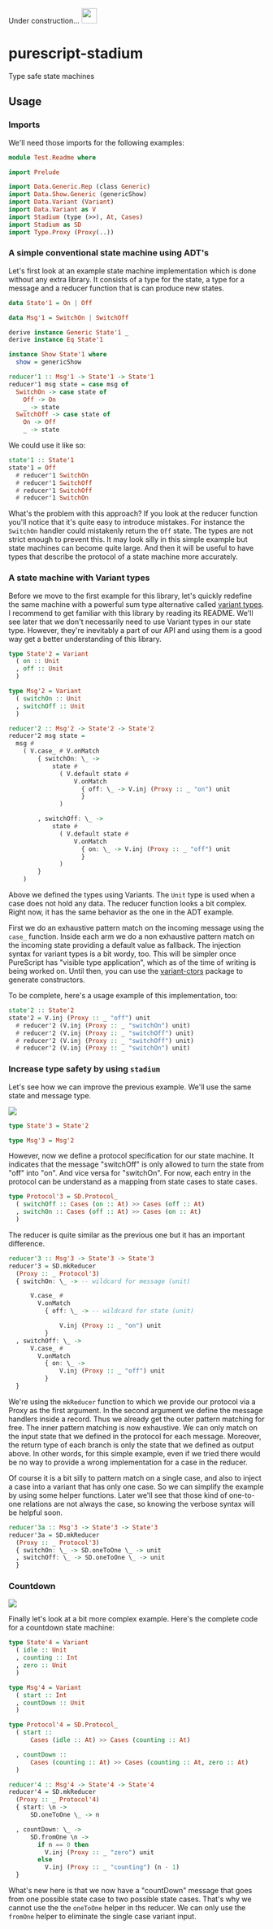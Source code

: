 Under construction... <img
src="https://media.tenor.com/MRCIli40TYoAAAAi/under-construction90s-90s.gif" width="30">

# purescript-stadium
Type safe state machines 

## Usage
### Imports
We'll need those imports for the following examples: 
```hs
module Test.Readme where

import Prelude

import Data.Generic.Rep (class Generic)
import Data.Show.Generic (genericShow)
import Data.Variant (Variant)
import Data.Variant as V
import Stadium (type (>>), At, Cases)
import Stadium as SD
import Type.Proxy (Proxy(..))
```
### A simple conventional state machine using ADT's
Let's first look at an example state machine implementation which is done
without any extra library.
It consists of a type for the state, a type for a message and a reducer
function that is can produce new states.

```hs
data State'1 = On | Off

data Msg'1 = SwitchOn | SwitchOff

derive instance Generic State'1 _
derive instance Eq State'1

instance Show State'1 where
  show = genericShow

reducer'1 :: Msg'1 -> State'1 -> State'1
reducer'1 msg state = case msg of
  SwitchOn -> case state of
    Off -> On
    _ -> state
  SwitchOff -> case state of
    On -> Off
    _ -> state
```
We could use it like so:
```hs
state'1 :: State'1
state'1 = Off
  # reducer'1 SwitchOn
  # reducer'1 SwitchOff
  # reducer'1 SwitchOff
  # reducer'1 SwitchOn
```
What's the problem with this approach? If you look at the reducer function
you'll notice that it's quite easy to introduce mistakes. For instance the
`SwitchOn` handler could mistakenly return the `Off` state. The types are not
strict enough to prevent this. It may look silly in this simple example but
state machines can become quite large. And then it will be useful to
have types that describe the protocol of a state machine more accurately. 

### A state machine with Variant types
Before we move to the first example for this library, let's quickly redefine the same machine
with a powerful sum type alternative called [variant
types](https://github.com/natefaubion/purescript-variant). I recommend to get
familiar with this library by reading its README. We'll see later that we
don't necessarily need to use Variant types in our state type. However,
they're inevitably a part of our API and using them is a good way get a
better understanding of this library.
```hs
type State'2 = Variant
  ( on :: Unit
  , off :: Unit
  )

type Msg'2 = Variant
  ( switchOn :: Unit
  , switchOff :: Unit
  )

reducer'2 :: Msg'2 -> State'2 -> State'2
reducer'2 msg state =
  msg #
    ( V.case_ # V.onMatch
        { switchOn: \_ ->
            state #
              ( V.default state #
                  V.onMatch
                    { off: \_ -> V.inj (Proxy :: _ "on") unit
                    }
              )

        , switchOff: \_ ->
            state #
              ( V.default state #
                  V.onMatch
                    { on: \_ -> V.inj (Proxy :: _ "off") unit
                    }
              )
        }
    )
```
Above we defined the types using Variants. The `Unit` type is used when a
case does not hold any data. The reducer function looks a bit complex. Right
now, it has the same behavior as the one in the ADT example.

First we do an exhaustive pattern match on the incoming message using the
`case_` function. Inside each arm we do a non exhaustive pattern match on
the incoming state providing a default value as fallback. The
injection syntax for variant types is a bit wordy, too. This will be simpler once
PureScript has "visible type application", which as of the time of writing is
being worked on. Until then, you can use the
[variant-ctors](https://github.com/thought2/purescript-variant-ctors) package
to generate constructors.

To be complete, here's a usage example of this implementation, too:
```hs
state'2 :: State'2
state'2 = V.inj (Proxy :: _ "off") unit
  # reducer'2 (V.inj (Proxy :: _ "switchOn") unit)
  # reducer'2 (V.inj (Proxy :: _ "switchOff") unit)
  # reducer'2 (V.inj (Proxy :: _ "switchOff") unit)
  # reducer'2 (V.inj (Proxy :: _ "switchOn") unit)
```
### Increase type safety by using `stadium` 
Let's see how we can improve the previous example. We'll use the same state
and message type.

<img src="assets/state-3.svg"/>

```hs
type State'3 = State'2

type Msg'3 = Msg'2
```
However, now we define a protocol specification for our state machine. It
indicates that the message "switchOff" is only allowed to turn the state from
"off" into "on". And vice versa for "switchOn". For now, each entry in the
protocol can be understand as a mapping from state cases to state cases.
```hs
type Protocol'3 = SD.Protocol_
  ( switchOff :: Cases (on :: At) >> Cases (off :: At)
  , switchOn :: Cases (off :: At) >> Cases (on :: At)
  )
```
The reducer is quite similar as the previous one but it has an important difference.
```hs
reducer'3 :: Msg'3 -> State'3 -> State'3
reducer'3 = SD.mkReducer
  (Proxy :: _ Protocol'3)
  { switchOn: \_ -> -- wildcard for message (unit)

      V.case_ #
        V.onMatch
          { off: \_ -> -- wildcard for state (unit)

              V.inj (Proxy :: _ "on") unit
          }
  , switchOff: \_ ->
      V.case_ #
        V.onMatch
          { on: \_ ->
              V.inj (Proxy :: _ "off") unit
          }
  }
```
We're using the `mkReducer` function to which we provide our protocol via a
Proxy as the first argument. In the second argument we define the message
handlers inside a record. Thus we already get the outer pattern matching for
free. The inner pattern matching is now exhaustive. We can only match on the
input state that we defined in the protocol for each message. Moreover, the
return type of each branch is only the state that we defined as output above.
In other words, for this simple example, even if we tried there would be no
way to provide a wrong implementation for a case in the reducer.

Of course it is a bit silly to pattern match on a single case, and also to
inject a case into a variant that has only one case. So we can simplify the
example by using some helper functions. Later we'll see that those kind of
one-to-one relations are not always the case, so knowing the verbose syntax
will be helpful soon.
```hs
reducer'3a :: Msg'3 -> State'3 -> State'3
reducer'3a = SD.mkReducer
  (Proxy :: _ Protocol'3)
  { switchOn: \_ -> SD.oneToOne \_ -> unit
  , switchOff: \_ -> SD.oneToOne \_ -> unit
  }
```
### Countdown

<img src="assets/state-4.svg"/>

Finally let's look at a bit more complex example. Here's the complete code
for a countdown state machine:
```hs
type State'4 = Variant
  ( idle :: Unit
  , counting :: Int
  , zero :: Unit
  )

type Msg'4 = Variant
  ( start :: Int
  , countDown :: Unit
  )

type Protocol'4 = SD.Protocol_
  ( start ::
      Cases (idle :: At) >> Cases (counting :: At)

  , countDown ::
      Cases (counting :: At) >> Cases (counting :: At, zero :: At)
  )

reducer'4 :: Msg'4 -> State'4 -> State'4
reducer'4 = SD.mkReducer
  (Proxy :: _ Protocol'4)
  { start: \n ->
      SD.oneToOne \_ -> n

  , countDown: \_ ->
      SD.fromOne \n ->
        if n == 0 then
          V.inj (Proxy :: _ "zero") unit
        else
          V.inj (Proxy :: _ "counting") (n - 1)
  }
```
What's new here is that we now have a "countDown" message that goes from one possible state case
to two possible state cases. That's why we cannot use the the `oneToOne`
helper in ths reducer. We can only use the `fromOne` helper to eliminate the
single case variant input.
```hs

```
